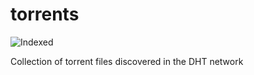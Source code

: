 torrents 
========
![Indexed](https://img.shields.io/badge/indexed-181878-blue)

Collection of torrent files discovered in the DHT network
